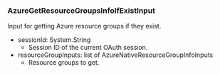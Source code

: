 ### AzureGetResourceGroupsInfoIfExistInput
Input for getting Azure resource groups if they exist.

- sessionId: System.String
  - Session ID of the current OAuth session.
- resourceGroupInputs: list of AzureNativeResourceGroupInfoInputs
  - Resource groups to get.
